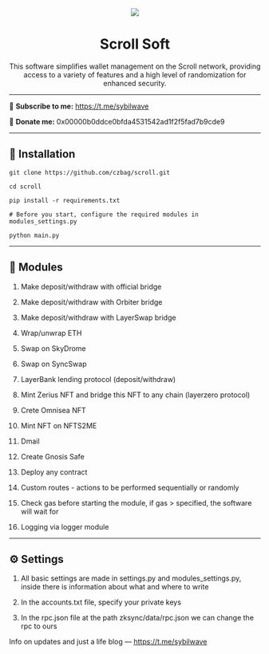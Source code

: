 <div align="center">
  <img src="https://i.imgur.com/Vaah2gJ.png"  />
  <h1>Scroll Soft</h1>
  <p>This software simplifies wallet management on the Scroll network, providing access to a variety of features and a high level of randomization for enhanced security.</p>
</div>

---

🔔 <b>Subscribe to me:</b> https://t.me/sybilwave

🤑 <b>Donate me:</b> 0x00000b0ddce0bfda4531542ad1f2f5fad7b9cde9

---
<h2>🚀 Installation</h2>

```
git clone https://github.com/czbag/scroll.git

cd scroll

pip install -r requirements.txt

# Before you start, configure the required modules in modules_settings.py

python main.py
```
---
<h2>🚨 Modules</h2>

1. Make deposit/withdraw with official bridge

2. Make deposit/withdraw with Orbiter bridge

3. Make deposit/withdraw with LayerSwap bridge

4. Wrap/unwrap ETH

5. Swap on SkyDrome

6. Swap on SyncSwap

7. LayerBank lending protocol (deposit/withdraw)

8. Mint Zerius NFT and bridge this NFT to any chain (layerzero protocol)

9. Crete Omnisea NFT

10. Mint NFT on NFTS2ME

11. Dmail

12. Create Gnosis Safe

13. Deploy any contract

14. Custom routes - actions to be performed sequentially or randomly

15. Check gas before starting the module, if gas > specified, the software will wait for

16. Logging via logger module

---
<h2>⚙️ Settings</h2>

1) All basic settings are made in settings.py and modules_settings.py, inside there is information about what and where to write

2) In the accounts.txt file, specify your private keys

3) In the rpc.json file at the path zksync/data/rpc.json we can change the rpc to ours

Info on updates and just a life blog –– https://t.me/sybilwave

